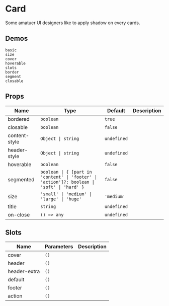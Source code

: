 # Card

Some amatuer UI designers like to apply shadow on every cards.

## Demos

```demo
basic
size
cover
hoverable
slots
border
segment
closable
```

## Props

| Name | Type | Default | Description |
| --- | --- | --- | --- |
| bordered | `boolean` | `true` |  |
| closable | `boolean` | `false` |  |
| content-style | `Object \| string` | `undefined` |  |
| header-style | `Object \| string` | `undefined` |  |
| hoverable | `boolean` | `false` |  |
| segmented | `boolean \| { [part in 'content' \| 'footer' \| 'action']?: boolean \| 'soft' \| 'hard' }` | `false` |  |
| size | `'small' \| 'medium' \| 'large' \| 'huge'` | `'medium'` |  |
| title | `string` | `undefined` |  |
| on-close | `() => any` | `undefined` |  |

## Slots

| Name         | Parameters | Description |
| ------------ | ---------- | ----------- |
| cover        | `()`       |             |
| header       | `()`       |             |
| header-extra | `()`       |             |
| default      | `()`       |             |
| footer       | `()`       |             |
| action       | `()`       |             |
